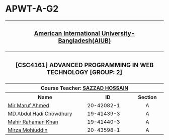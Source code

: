 # APWT-A-G2
<table align="center">
  <tr>
  	<th colspan="4"><h3><a href="https://www.aiub.edu">American International University-Bangladesh(AIUB)</a></h3></th>
  </tr>
  
  <tr>
  	<th colspan="4"><h3>[CSC4161]	ADVANCED PROGRAMMING IN WEB TECHNOLOGY [GROUP: 2]</h3></th>
  </tr>
  
  <tr>
  	<th colspan="4">Course Teacher: <a href="https://github.com/hsazzad-prog">SAZZAD HOSSAIN</a></th>
  </tr>
  
  <tr>
    <th>Name</th>
    <th>ID</th>
    <th>Section</th>
  </tr>
  
  <tr>
    <td><a href="https://github.com/GloriousMir">Mir Maruf Ahmed</a></td>
    <td>20-42082-1</td>
    <td align="center">A</td>
  </tr>
  
  <tr>
    <td><a href="https://github.com/hadiChowdhury">MD.Abdul Hadi Chowdhury</a></td>
    <td>19-41439-3</td>
    <td align="center">A</td>
  </tr>
  
  <tr>
    <td><a href="https://github.com/khanMahirRahaman">Mahir Rahaman Khan</a></td>
    <td>19-41440-3</td>
    <td align="center">A</td>
  </tr>

  <tr>
    <td><a href="https://github.com/MirzaMohiuddin">Mirza Mohiuddin</a></td>
    <td>20-43598-1</td>
    <td align="center">A</td>
  </tr>
    
</table>
